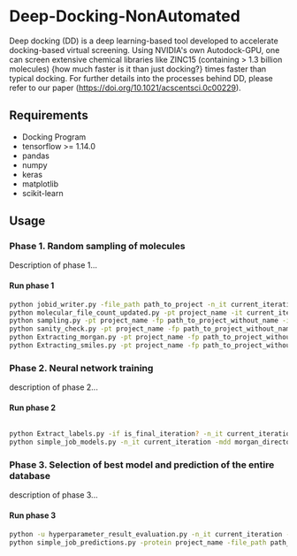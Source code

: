 # Deep-Docking-NonAutomated

Deep docking (DD) is a deep learning-based tool developed to accelerate docking-based virtual screening. Using NVIDIA's own Autodock-GPU,  one can screen extensive chemical libraries like ZINC15 (containing > 1.3 billion molecules) {how much faster is it than just docking?} times faster than typical docking. For further details into the processes behind DD, please refer to our paper (https://doi.org/10.1021/acscentsci.0c00229). 

## Requirements
* Docking Program
* tensorflow >= 1.14.0
* pandas
* numpy
* keras
* matplotlib
* scikit-learn


## Usage

### Phase 1. Random sampling of molecules
Description of phase 1...


#### Run phase 1
```bash
python jobid_writer.py -file_path path_to_project -n_it current_iteration -jid job_id -jn job_name
python molecular_file_count_updated.py -pt project_name -it current_iteration -cdd prediction_directory -t_pos total_processors -t_samp molecules_to_dock
python sampling.py -pt project_name -fp path_to_project_without_name -it current_iteration -dd prediction_directory -t_pos total_processors -tr_sz train_size -vl_sz val_size
python sanity_check.py -pt project_name -fp path_to_project_without_name -it current_iteration
python Extracting_morgan.py -pt project_name -fp path_to_project_without_name -it current_iteration -md morgan_directory -t_pos total_processors
python Extracting_smiles.py -pt project_name -fp path_to_project_without_name -it current_iteration -fn 0 -smd smile_directory -sd sdf_directory -t_pos total_processors -if is_final_iteration?
```
  
### Phase 2. Neural network training
description of phase 2...

#### Run phase 2
```bash

python Extract_labels.py -if is_final_iteration? -n_it current_iteration -protein project_name -file_path path_to_project_without_name -t_pos total_processors -sof docking_software
python simple_job_models.py -n_it current_iteration -mdd morgan_directory -time 00-04:00 -file_path project_path -nhp num_hyperparameters -titr total_iterations -n_mol num_molecules --percent_first_mols percent_first_molecules -ct cutoff_threshold --percent_last_mols percent_last_mols
```

### Phase 3. Selection of best model and prediction of the entire database
description of phase 3...

#### Run phase 3
```bash
python -u hyperparameter_result_evaluation.py -n_it current_iteration --data_path project_path -mdd morgan_directory -n_mol num_molecules
python simple_job_predictions.py -protein project_name -file_path path_to_project_without_name -n_it current_iteration -mdd morgan_directory

```









